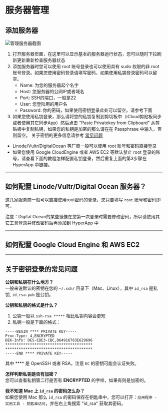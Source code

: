 # 服务器管理

## 添加服务器

![管理服务器截图](https://github.com/waylybaye/HyperApp-Guide/raw/master/images/manage-server.png "添加服务器")

1. 打开服务器页面，在这里可以显示基本的服务器运行状态，您可以随时下拉刷新更新重新检查服务器状态
2. 添加服务器时您可以使用 root 账号登录也可以使用具有 sudo 权限的非 root 账号登录。如果您使用密码登录请填写密码，如果使用私钥登录密码可以留空。
    * Name: 为您的服务器起个名字
    * Host: 您服务器的公网IP或者域名
    * Port: SSH的端口，一般是22
    * User: 您登陆用的用户名
    * Password: 你的密码，如果使用密钥登录此处可以留空，请参考下面
3. 如果您使用私钥登录，那么请将您的私钥复制到剪切板中（iCloud剪贴板同步或者使用其它同步App）然后点击 "Paste Privatekey from Clipboard" 从剪贴板中复制私钥，如果您的私钥是加密的那么请在在 Passphrase 中输入，否则留空。 关于密钥的更多信息请参考 [常见问题](#常见问题)

* Linode/Vultr/DigitalOcean 等厂商一般可以使用 root 账号和密码直接登录
* 如果您使用 Google CloudEngine 或者 AWS EC2 等默认禁止 root 登录的账号，请查看下面的教程怎样配置私钥登录，然后重复上面的第3步骤在 HyperApp 中链接。

---

## 如何配置 Linode/Vultr/Digital Ocean 服务器？

这几家服务商一般可以直接使用root密码的登录，您只要填写 `root` 账号和密码即可。

注意：Digital Ocean的某些镜像在您第一次登录时需要修改密码，所以请使用其它工具登录并修改密码后再添加到 HyperApp 中

---

## 如何配置 Google Cloud Engine 和 AWS EC2


---


## 关于密钥登录的常见问题

**公钥和私钥在什么地方？**  
一般来说默认的密钥在您的 `~/.ssh/` 目录下（Mac、Linux），其中 `id_rsa` 是私钥, `id_rsa.pub` 是公钥。

**公钥和私钥的格式是什么？**  
1. 公钥一般以 `ssh-rsa *****` 相比私钥内容会更短
2. 私钥一般是下面的格式：  

```
-----BEGIN **** PRIVATE KEY-----
Proc-Type: 4,ENCRYPTED
DEK-Info: DES-EDE3-CBC,D64916783E629696
***************************************
***************************************
-----END **** PRIVATE KEY-----
```

其中 **** 是 OpenSSH 或者 RSA，注意 `EC` 的密钥可能会认证失败。


**怎样判断私钥是否有加密？**  
您可以查看私钥第二行是否有 **ENCRYPTED** 的字样，如果有则是加密的。  


**我不知道 Mac 上 `id_rsa` 的密码怎么办？**  
如果您使用 Mac 那么 `id_rsa` 的密码保存在钥匙串中，您可以打开：`应用程序 - 实用工具 - 钥匙串访问`，并在右上角搜索 "id_rsa" 获取其密码。  

